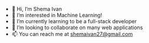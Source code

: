 - 👋 Hi, I’m Shema Ivan
- 👀 I’m interested in Machine Learning!
- 🌱 I’m currently learning to be a full-stack developer
- 💞️ I’m looking to collaborate on many web applications
- 📫 You can reach me at shemaivan27@gmail.com

<!---
nkubana0/nkubana0 is a ✨ special ✨ repository because its `README.md` (this file) appears on your GitHub profile.
You can click the Preview link to take a look at your changes.
--->
